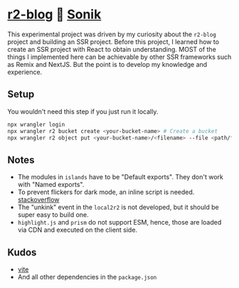 # [r2-blog](https://github.com/yusukebe/r2-blog) :handshake: [Sonik](https://github.com/sonikjs/sonik)

This experimental project was driven by my curiosity about the `r2-blog` project and building an SSR project. Before this project, I learned how to create an SSR project with React to obtain understanding. MOST of the things I implemented here can be achievable by other SSR frameworks such as Remix and NextJS. But the point is to develop my knowledge and experience.

## Setup

You wouldn't need this step if you just run it locally.

```sh
npx wrangler login
npx wrangler r2 bucket create <your-bucket-name> # Create a bucket
npx wrangler r2 object put <your-bucket-name>/<filename> --file <path/filename> # Put a content into the bucket
```

## Notes

- The modules in `islands` have to be "Default exports". They don't work with "Named exports".
- To prevent flickers for dark mode, an inline script is needed. [stackoverflow](https://stackoverflow.com/questions/63033412/dark-mode-flickers-a-white-background-for-a-millisecond-on-reload)
- The "unkink" event in the `local2r2` is not developed, but it should be super easy to build one.
- `highlight.js` and `prism` do not support ESM, hence, those are loaded via CDN and executed on the client side.

## Kudos

- [vite](https://vitejs.dev)
- And all other dependencies in the `package.json`
